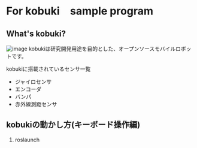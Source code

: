 # For kobuki　sample program

## What's kobuki?
![image](https://user-images.githubusercontent.com/61666505/159632989-1f8e4d19-d8c8-49c4-9b3e-2b9a8e5ba435.png)
kobukiは研究開発用途を目的とした、オープンソースモバイルロボットです。<br>

kobukiに搭載されているセンサ一覧
- ジャイロセンサ
- エンコーダ
- バンパ
- 赤外線測距センサ

## kobukiの動かし方(キーボード操作編)<br>
1. roslaunch 
